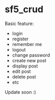 # sf5_crud
Basic feature:
- login
- register
- remember me
- logout
- change password
- create new post
- display post
- edit post
- delete post
- etc

Update soon :)
